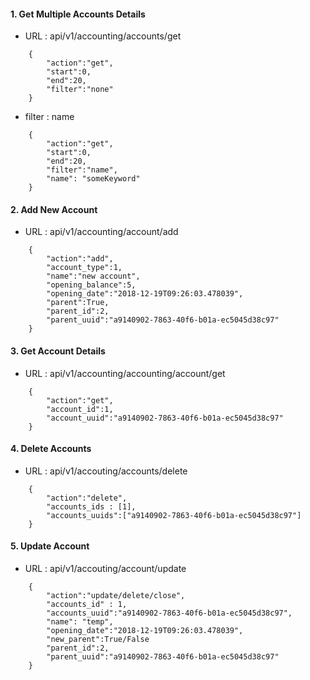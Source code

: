 #### 1. Get Multiple Accounts Details 
- URL : api/v1/accounting/accounts/get
```
    {
        "action":"get",
        "start":0,
        "end":20,
        "filter":"none"
    }
```
- filter : name 
```
    {
        "action":"get",
        "start":0,
        "end":20,
        "filter":"name",
        "name": "someKeyword"
    }
```

#### 2. Add New Account 
- URL : api/v1/accounting/account/add
```
    {
        "action":"add",
        "account_type":1,
        "name":"new account",
        "opening_balance":5,
        "opening_date":"2018-12-19T09:26:03.478039",
        "parent":True,
        "parent_id":2,
        "parent_uuid":"a9140902-7863-40f6-b01a-ec5045d38c97"
    }
```

#### 3. Get Account Details 
- URL : api/v1/accounting/accounting/account/get
```
    {
        "action":"get",
        "account_id":1,
        "account_uuid":"a9140902-7863-40f6-b01a-ec5045d38c97"
    }
```

#### 4. Delete Accounts
- URL :  api/v1/accouting/accounts/delete
```
    {
        "action":"delete",
        "accounts_ids : [1],
        "accounts_uuids":["a9140902-7863-40f6-b01a-ec5045d38c97"]
    }
```

#### 5. Update Account 
- URL : api/v1/accouting/account/update
```
    {
        "action":"update/delete/close",
        "accounts_id" : 1,
        "accounts_uuid":"a9140902-7863-40f6-b01a-ec5045d38c97",
        "name": "temp",
        "opening_date":"2018-12-19T09:26:03.478039",
        "new_parent":True/False
        "parent_id":2,
        "parent_uuid":"a9140902-7863-40f6-b01a-ec5045d38c97"
    }
```
